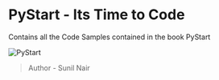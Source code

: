 # PyStart - Its Time to Code

Contains all the Code Samples contained in the book PyStart

![PyStart]( https://tekrecipes.files.wordpress.com/2019/10/pystart.png "PyStart")


> Author - Sunil Nair
